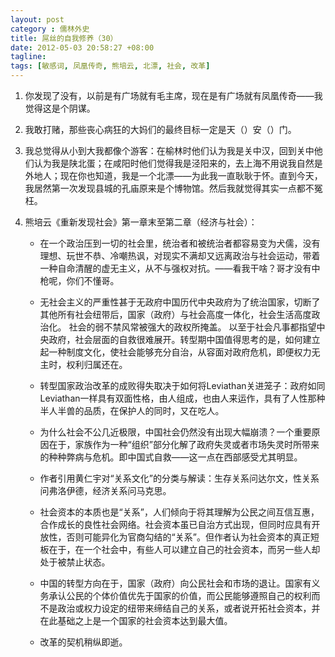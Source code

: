 ```yaml
---
layout: post
category : 儒林外史
title: 屌丝的自我修养（30）
date: 2012-05-03 20:58:27 +08:00
tagline:
tags: [敏感词, 凤凰传奇, 熊培云, 北漂, 社会, 改革]
---
```


1. 你发现了没有，以前是有广场就有毛主席，现在是有广场就有凤凰传奇——我觉得这是个阴谋。

2. 我敢打赌，那些丧心病狂的大妈们的最终目标一定是天（）安（）门。

3. 我总觉得从小到大我都像个游客：在榆林时他们认为我是关中汉，回到关中他们认为我是陕北蛋；在咸阳时他们觉得我是泾阳来的，去上海不用说我自然是外地人；现在你也知道，我是一个北漂——为此我一直耿耿于怀。直到今天，我居然第一次发现县城的孔庙原来是个博物馆。然后我就觉得其实一点都不冤枉。

4. 熊培云《重新发现社会》第一章末至第二章（经济与社会）：

    * 在一个政治压到一切的社会里，统治者和被统治者都容易变为犬儒，没有理想、玩世不恭、冷嘲热讽，对现实不满却又远离政治与社会运动，带着一种自命清醒的虚无主义，从不与强权对抗。——看我干啥？哥才没有中枪呢，你们不懂哥。

    * 无社会主义的严重性甚于无政府中国历代中央政府为了统治国家，切断了其他所有社会纽带后，国家（政府）与社会高度一体化，社会生活高度政治化。
    社会的弱不禁风常被强大的政权所掩盖。
    以至于社会凡事都指望中央政府，社会层面的自救很难展开。转型期中国值得思考的是，如何建立起一种制度文化，使社会能够充分自治，从容面对政府危机，即便权力无主时，权利归属还在。

    * 转型国家政治改革的成败得失取决于如何将Leviathan关进笼子：政府如同Leviathan一样具有双面性格，由人组成，也由人来运作，具有了人性那种半人半兽的品质，在保护人的同时，又在吃人。

    * 为什么社会不公几近极限，中国社会仍然没有出现大幅崩溃？一个重要原因在于，家族作为一种“组织”部分化解了政府失灵或者市场失灵时所带来的种种弊病与危机。即中国式自救——这一点在西部感受尤其明显。

    * 作者引用黄仁宇对“关系文化”的分类与解读：生存关系问达尔文，性关系问弗洛伊德，经济关系问马克思。

    * 社会资本的本质也是“关系”，人们倾向于将其理解为公民之间互信互惠，合作成长的良性社会网络。社会资本虽已自治方式出现，但同时应具有开放性，否则可能异化为官商勾结的“关系”。但作者认为社会资本的真正短板在于，在一个社会中，有些人可以建立自己的社会资本，而另一些人却处于被禁止状态。

    * 中国的转型方向在于，国家（政府）向公民社会和市场的退让。国家有义务承认公民的个体价值优先于国家的价值，而公民能够遵照自己的权利而不是政治或权力设定的纽带来缔结自己的关系，或者说开拓社会资本，并在此基础之上是一个国家的社会资本达到最大值。

    * 改革的契机稍纵即逝。

